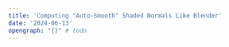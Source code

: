 ```yaml
---
title: 'Computing "Auto-Smooth" Shaded Normals Like Blender'
date: '2024-06-13'
opengraph: "{}" # todo
---
```

